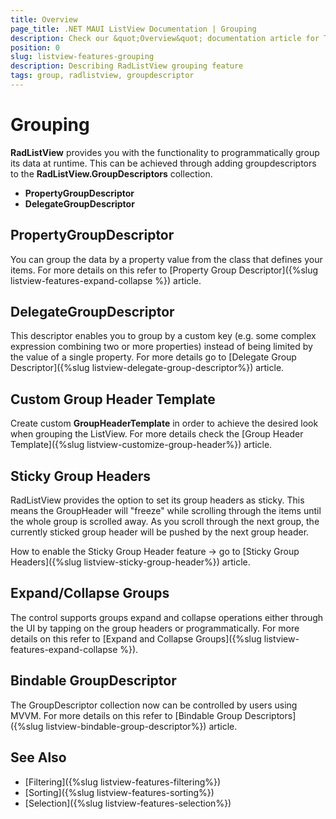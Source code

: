 ```yaml
---
title: Overview
page_title: .NET MAUI ListView Documentation | Grouping
description: Check our &quot;Overview&quot; documentation article for Telerik ListView for .NET MAUI.
position: 0
slug: listview-features-grouping
description: Describing RadListView grouping feature
tags: group, radlistview, groupdescriptor
---
```


# Grouping

**RadListView** provides you with the functionality to programmatically group its data at runtime. This can be achieved through adding groupdescriptors to the **RadListView.GroupDescriptors** collection.

* **PropertyGroupDescriptor**
* **DelegateGroupDescriptor**

## PropertyGroupDescriptor 

You can group the data by a property value from the class that defines your items. For more details on this refer to [Property Group Descriptor]({%slug listview-features-expand-collapse %}) article.

## DelegateGroupDescriptor 

This descriptor enables you to group by a custom key (e.g. some complex expression combining two or more properties) instead of being limited by the value of a single property. For more details go to [Delegate Group Descriptor]({%slug listview-delegate-group-descriptor%}) article.

## Custom Group Header Template

Create custom **GroupHeaderTemplate** in order to achieve the desired look when grouping the ListView. For more details check the [Group Header Template]({%slug listview-customize-group-header%}) article.

## Sticky Group Headers

RadListView provides the option to set its group headers as sticky. This means the GroupHeader will "freeze" while scrolling through the items until the whole group is scrolled away. As you scroll through the next group, the currently sticked group header will be pushed by the next group header. 

How to enable the Sticky Group Header feature -> go to [Sticky Group Headers]({%slug listview-sticky-group-header%}) article.

## Expand/Collapse Groups

The control supports groups expand and collapse operations either through the UI by tapping on the group headers or programmatically. For more details on this refer to [Expand and Collapse Groups]({%slug listview-features-expand-collapse %}).

## Bindable GroupDescriptor

The GroupDescriptor collection now can be controlled by users using MVVM. For more details on this refer to [Bindable Group Descriptors]({%slug listview-bindable-group-descriptor%}) article.


## See Also

- [Filtering]({%slug listview-features-filtering%})
- [Sorting]({%slug listview-features-sorting%})
- [Selection]({%slug listview-features-selection%})
